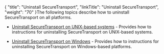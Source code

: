 {
    "title": "Uninstall SecureTransport",
    "linkTitle": "Uninstall SecureTransport",
    "weight": "70"
}The following topics describe how to uninstall SecureTransport on all platforms.

-   [Uninstall SecureTransport on UNIX-based systems](uninstalling_securetransport_on_unix_based_servers) - Provides how to instructions for uninstalling SecureTransport on UNIX-based systems.
-   [Uninstall SecureTransport on Windows](uninstalling_securetransport_on_windows) - Provides how to instructions for uninstalling SecureTransport on Windows-based platforms.
